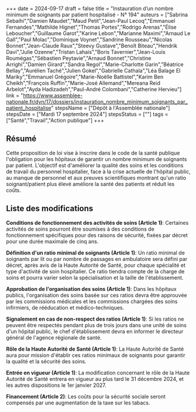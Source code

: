 +++
date = 2024-09-17
draft = false
title = "Instauration d’un nombre minimum de soignants par patient hospitalisé - N° 194"
auteurs = ["Sabrina Sebaihi","Damien Maudet","Maud Petit","Jean-Paul Lecoq","Emmanuel Fernandes","Mathilde Hignet","Thomas Portes","Rodrigo Arenas","Élise Leboucher","Guillaume Garot","Karine Lebon","Marianne Maximi","Arnaud Le Gall","Paul Molac","Dominique Voynet","Sandrine Rousseau","Nicolas Bonnet","Jean-Claude Raux","Steevy Gustave","Benoît Biteau","Hendrik Davi","Julie Ozenne","Tristan Lahais","Boris Tavernier","Jean-Louis Roumégas","Sébastien Peytavie","Arnaud Bonnet","Christine Arrighi","Damien Girard","Sandra Regol","Marie-Charlotte Garin","Béatrice Bellay","Aurélien Taché","Julien Gokel","Gabrielle Cathala","Léa Balage El Mariky","Emmanuel Grégoire","Marie-Noëlle Battistel","Karim Ben Cheikh","François Ruffin","Marie-José Allemand","Mereana Reid Arbelot","Ayda Hadizadeh","Paul-André Colombani","Catherine Hervieu"]
link = "https://www.assemblee-nationale.fr/dyn/17/dossiers/instauration_nombre_minimum_soignants_par_patient_hospitalise"
stepsName = ["Dépôt à l'Assemblée nationale"]
stepsDate = ["Mardi 17 septembre 2024"]
stepsStatus = [""]
tags = ["Santé","Travail","Action publique"]
+++

## Résumé

Cette proposition de loi vise à inscrire dans le code de la santé publique l'obligation pour les hôpitaux de garantir un nombre minimum de soignants par patient. L'objectif est d'améliorer la qualité des soins et les conditions de travail du personnel hospitalier, face à la crise actuelle de l'hôpital public, au manque de personnel et aux preuves scientifiques montrant qu'un ratio soignant/patient plus élevé améliore la santé des patients et réduit les coûts.

## Liste des modifications

**Conditions de fonctionnement des activités de soins (Article 1)**: Certaines activités de soins pourront être soumises à des conditions de fonctionnement spécifiques pour des raisons de sécurité, fixées par décret pour une durée maximale de cinq ans.

**Définition d'un ratio minimal de soignants (Article 1)**: Un ratio minimal de soignants par lit ou par nombre de passages en ambulatoire sera défini par décret, après avis de la Haute Autorité de Santé, pour chaque spécialité et type d'activité de soin hospitalier. Ce ratio tiendra compte de la charge de soins et pourra varier selon la spécialisation et la taille de l'établissement.

**Approbation de l'organisation des soins (Article 1)**: Dans les hôpitaux publics, l'organisation des soins basée sur ces ratios devra être approuvée par les commissions médicales et les commissions chargées des soins infirmiers, de rééducation et médico-techniques.

**Signalement en cas de non-respect des ratios (Article 1)**: Si les ratios ne peuvent être respectés pendant plus de trois jours dans une unité de soins d'un hôpital public, le chef d'établissement devra en informer le directeur général de l'agence régionale de santé.

**Rôle de la Haute Autorité de Santé (Article 1)**: La Haute Autorité de Santé aura pour mission d'établir ces ratios minimaux de soignants pour garantir la qualité et la sécurité des soins.

**Entrée en vigueur (Article 1)**: La modification concernant le rôle de la Haute Autorité de Santé entrera en vigueur au plus tard le 31 décembre 2024, et les autres dispositions le 1er janvier 2027.

**Financement (Article 2)**: Les coûts pour la sécurité sociale seront compensés par une augmentation de la taxe sur les tabacs.

